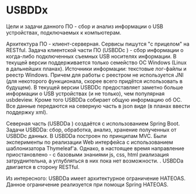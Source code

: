 # USBDDx

Цели и задачи данного ПО - сбор и анализ информации о USB устройствах, подключаемых к компьютерам.

Архитектура ПО - клиент-серверная. 
 Сервисы пишутся "с прицелом" на RESTful. 
Задача клиентской части ПО (USBDDc ) - сбор информации о когда-либо подключенных съемных USB носителях информации. В текущей версии поддерживается только семейство ОС Windows (Linux в дальнейших планах). Источники информации: текстовые лог-файлы и реестр Windows. Причем для работы с реестром не используется JNI (для некоторого функционала, скорее всего придётся использовать в будущем). В текущей версии USBDDc предоставляет заметно больше информации о USB устройствах (и не только), чем популярная usbdeview. Кроме того USBDDa собирает общую информацию об ОС. Все данные передаются на северную часть в json виде (в планах ввести поддержку xml). 

Северная часть (USBDDa ) создаётся с использованием Spring Boot. Задачи USBDDa: сбор, обработка, анализ, хранение полученных от USBDDc данных. 
В USBDDa построен по принципам MVC. 
Были эксперименты по реализации Web интерфейса с использованием шаблонизатора Thymeleaf'a. Однако, в настоящее время направление приостановлено - с базовыми знаниями js, css, html риализация затруднительна, а углубляться в них пока нет возможности. .
USBDDa двигается в сторону RESTful. 

Из интересного: USBDDa имеет архитектурное ограничение HATEOAS. Данное ограничение реализуется при помощи Spring HATEOAS.

